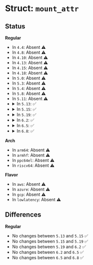 # Struct: <code>mount_attr</code>

## Status
<b>Regular</b>
<ul>
<li>
In <code>4.4</code>: Absent ⚠️
</li>
<li>
In <code>4.8</code>: Absent ⚠️
</li>
<li>
In <code>4.10</code>: Absent ⚠️
</li>
<li>
In <code>4.13</code>: Absent ⚠️
</li>
<li>
In <code>4.15</code>: Absent ⚠️
</li>
<li>
In <code>4.18</code>: Absent ⚠️
</li>
<li>
In <code>5.0</code>: Absent ⚠️
</li>
<li>
In <code>5.3</code>: Absent ⚠️
</li>
<li>
In <code>5.4</code>: Absent ⚠️
</li>
<li>
In <code>5.8</code>: Absent ⚠️
</li>
<li>
In <code>5.11</code>: Absent ⚠️
</li>
<li>
<details>
<summary>In <code>5.13</code>: ✅</summary>

```c
struct mount_attr {
    __u64 attr_set;
    __u64 attr_clr;
    __u64 propagation;
    __u64 userns_fd;
};
```
</details>
</li>
<li>
<details>
<summary>In <code>5.15</code>: ✅</summary>

```c
struct mount_attr {
    __u64 attr_set;
    __u64 attr_clr;
    __u64 propagation;
    __u64 userns_fd;
};
```
</details>
</li>
<li>
<details>
<summary>In <code>5.19</code>: ✅</summary>

```c
struct mount_attr {
    __u64 attr_set;
    __u64 attr_clr;
    __u64 propagation;
    __u64 userns_fd;
};
```
</details>
</li>
<li>
<details>
<summary>In <code>6.2</code>: ✅</summary>

```c
struct mount_attr {
    __u64 attr_set;
    __u64 attr_clr;
    __u64 propagation;
    __u64 userns_fd;
};
```
</details>
</li>
<li>
<details>
<summary>In <code>6.5</code>: ✅</summary>

```c
struct mount_attr {
    __u64 attr_set;
    __u64 attr_clr;
    __u64 propagation;
    __u64 userns_fd;
};
```
</details>
</li>
<li>
<details>
<summary>In <code>6.8</code>: ✅</summary>

```c
struct mount_attr {
    __u64 attr_set;
    __u64 attr_clr;
    __u64 propagation;
    __u64 userns_fd;
};
```
</details>
</li>
</ul>
<b>Arch</b>
<ul>
<li>
In <code>arm64</code>: Absent ⚠️
</li>
<li>
In <code>armhf</code>: Absent ⚠️
</li>
<li>
In <code>ppc64el</code>: Absent ⚠️
</li>
<li>
In <code>riscv64</code>: Absent ⚠️
</li>
</ul>
<b>Flavor</b>
<ul>
<li>
In <code>aws</code>: Absent ⚠️
</li>
<li>
In <code>azure</code>: Absent ⚠️
</li>
<li>
In <code>gcp</code>: Absent ⚠️
</li>
<li>
In <code>lowlatency</code>: Absent ⚠️
</li>
</ul>

## Differences
<b>Regular</b>
<ul>
<li>
No changes between <code>5.13</code> and <code>5.15</code> ✅
</li>
<li>
No changes between <code>5.15</code> and <code>5.19</code> ✅
</li>
<li>
No changes between <code>5.19</code> and <code>6.2</code> ✅
</li>
<li>
No changes between <code>6.2</code> and <code>6.5</code> ✅
</li>
<li>
No changes between <code>6.5</code> and <code>6.8</code> ✅
</li>
</ul>
